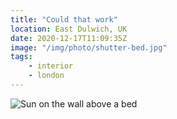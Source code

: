 ```yaml
---
title: "Could that work"
location: East Dulwich, UK
date: 2020-12-17T11:09:35Z
image: "/img/photo/shutter-bed.jpg"
tags:
    - interior
    - london
---
```


![Sun on the wall above a bed](/img/photo/shutter-bed.jpg)

